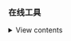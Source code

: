 
### 在线工具

<details>
<summary>View contents</summary>

* [base64 图片](http://tool.chinaz.com/tools/imgtobase)
* [HTML5 Please Use the new and shiny responsibly](http://html5please.com/)
* [兼容性速查](https://caniuse.com/)
* [在线配色选择器](http://www.peise.net/tools/web/)




* 渲染优化

  1.禁止使用 iframe（阻塞父文档 onload 事件）；
  *iframe 会阻塞主页面的 Onload 事件；
  *搜索引擎的检索程序无法解读这种页面，不利于 SEO;
  \*iframe 和主页面共享连接池，而浏览器对相同域的连接有限制，所以会影响页面的并行加载。

            使用iframe之前需要考虑这两个缺点。如果需要使用iframe，最好是通过javascript
            动态给iframe添加src属性值，这样可以绕开以上两个问题。

  2.禁止使用 gif 图片实现 loading 效果（降低 CPU 消耗，提升渲染性能）；

  3、使用 CSS3 代码代替 JS 动画（尽可能避免重绘重排以及回流）；

  4、对于一些小图标，可以使用 base64 位编码，以减少网络请求。但不建议大图使用，比较耗费 CPU；小图标优势在于：

      1.减少 HTTP 请求； 2.避免文件跨域； 3.修改及时生效；

  5、页面头部的<style></style> 会阻塞页面；（因为 Renderer 进程中 JS 线程和渲染线程是互斥的）；

  6、页面头部<script</script> 会阻塞页面；（因为 Renderer 进程中 JS 线程和渲染线程是互斥的）；

  7、页面中空的 href 和 src 会阻塞页面其他资源的加载 (阻塞下载进程)；

  8、网页 Gzip，CDN 托管，data 缓存 ，图片服务器；

  9、前端模板 JS+数据，减少由于 HTML 标签导致的带宽浪费，前端用变量保存 AJAX 请求结果，每次操作本地变量，不用请求，减少请求次数

  10、用 innerHTML 代替 DOM 操作，减少 DOM 操作次数，优化 javascript 性能。

  11、当需要设置的样式很多时设置 className 而不是直接操作 style。

  12、少用全局变量、缓存 DOM 节点查找的结果。减少 IO 读取操作。

  13、避免使用 CSS Expression（css 表达式)又称 Dynamic properties(动态属性)。
  
  14、图片预加载，将样式表放在顶部，将脚本放在底部 加上时间戳。

  15、 避免在页面的主体布局中使用 table，table 要等其中的内容完全下载之后才会显示出来，显示比 div+css 布局慢。对普通的网站有一个统一的思路，就是尽量向前端优化、减少数据库操作、减少磁盘 IO。向前端优化指的是，在不影响功能和体验的情况下，能在浏览器执行的不要在服务端执行，能在缓存服务器上直接返回的不要到应用服务器，程序能直接取得的结果不要到外部取得，本机内能取得的数据不要到远程取，内存能取到的不要到磁盘取，缓存中有的不要去数据库查询。减少数据库操作指减少更新次数、缓存结果减少查询次数、将数据库执行的操作尽可能的让你的程序完成（例如 join 查询），减少磁盘 IO 指尽量不使用文件系统作为缓存、减少读写文件次数等。程序优化永远要优化慢的部分，换语言是无法“优化”的。
